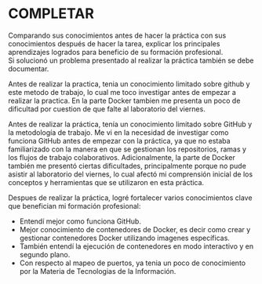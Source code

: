 # COMPLETAR  
Comparando sus conocimientos antes de hacer la práctica con sus conocimientos después de hacer la tarea, explicar los principales aprendizajes logrados para beneficio de su formación profesional.  
Si solucionó un problema presentado al realizar la práctica también se debe documentar.

Antes de realizar la practica, tenia un conocimiento limitado sobre github y este metodo de trabajo, lo cual me toco investigar antes de empezar a realizar la practica. En la parte Docker tambien me presenta un poco de dificultad por cuestion de que falte al laboratorio del viernes.  


Antes de realizar la práctica, tenía un conocimiento limitado sobre GitHub y la metodología de trabajo. Me vi en la necesidad de investigar como funciona GitHub antes de empezar con la práctica, ya que no estaba familiarizado con la manera en que se gestionan los repositorios, ramas y los flujos de trabajo colaborativos. Adicionalmente, la parte de Docker también me presentó ciertas dificultades, principalmente porque no pude asistir al laboratorio del viernes, lo cual afectó mi comprensión inicial de los conceptos y herramientas que se utilizaron en esta práctica.

Despues de realizar la práctica, logré fortalecer varios conocimientos clave que benefician mi formación profesional:

* Entendí mejor como funciona GitHub.
* Mejor conocimiento de contenedores de Docker, es decir como crear y gestionar contenedores Docker utilizando imagenes específicas.
* También entendí la ejecución de contenedores en modo interactivo y en segundo plano.
* Con respecto al mapeo de puertos, ya tenia un poco de conocimiento por la Materia de Tecnologias de la Información. 
